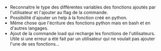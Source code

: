 - Reconnaitre le type des différentes variables des fonctions ajoutés par l'utilisateur et l'ajouter au flag de la commande.
- Possibilité d'ajouter un help à la fonction créé en python.
- Même chose que l'écriture des fonctions python mais en bash et en d'autres langages.
- Ajout de la commande load qui recharge les fonctions de l'utilisateurs. Utile si une erreur a été fait par un utilisateur qui ne voulait pas ajouter l'une de ses fonctions...
